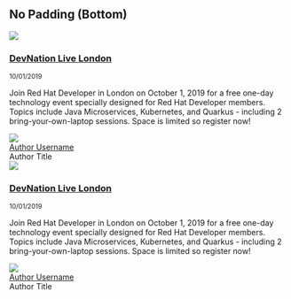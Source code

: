 <h2>No Padding (Bottom)</h2>

<div class="component pf-c-content rhd-c-curated-events no-padding-bottom">
    <div class="pf-l-grid pf-m-gutter">
      <!-- Start of Curated Events List content container -->
      <div class="pf-l-grid__item pf-m-12-col">
        <!-- Start of Curated Events List item -->
        <div class="pf-l-grid pf-m-gutter rhd-c-curated-events__item">
          <div class="pf-l-grid__item pf-m-12-col pf-m-3-col-on-md">
            <img src="https://developers.redhat.com/sites/default/files/2019-09/london%20thumbnail_0.JPG">
          </div>
          <div class="pf-l-grid__item pf-m-12-col pf-m-9-col-on-md">
            <h3 class="rhd-c-curated-events__item-title"><a href="">DevNation Live London</a></h3>
            <small class="pf-u-mt-xs pf-u-mb-xs">10/01/2019</small>
            <p>Join Red Hat Developer in London on October 1, 2019 for a free one-day technology event specially designed for Red Hat Developer members. Topics include Java Microservices, Kubernetes, and Quarkus - including 2 bring-your-own-laptop sessions. Space is limited so register now!</p>
            <div class="rhd-c-curated-events__item-presenters">
              <!-- Start of Author tile -->
              <div class="rhd-c-author--tile">
                <span class="rhd-c-author--tile-hero">
                  <img src="{{site.baseurl}}/assets/uploads/rhd-default-user-visual.svg" />
                </span>
                <div class="rhd-c-author--tile-info">
                  <div class="rhd-c-author--tile-name">
                    <a href="#">Author Username</a>
                  </div>
                  <div class="rhd-c-author--tile-title">Author Title</div>
                </div>
              </div>
              <!-- End of Author tile -->
            </div>
          </div>
        </div>
        <!-- End of Curated Events List item -->
        <!-- Start of Curated Events List item -->
        <div class="pf-l-grid pf-m-gutter rhd-c-curated-events__item">
          <div class="pf-l-grid__item pf-m-12-col pf-m-3-col-on-md">
            <img src="https://developers.redhat.com/sites/default/files/2019-09/london%20thumbnail_0.JPG">
          </div>
          <div class="pf-l-grid__item pf-m-12-col pf-m-9-col-on-md">
            <h3 class="rhd-c-curated-events__item-title"><a href="">DevNation Live London</a></h3>
            <small class="pf-u-mt-xs pf-u-mb-xs">10/01/2019</small>
            <p>Join Red Hat Developer in London on October 1, 2019 for a free one-day technology event specially designed for Red Hat Developer members. Topics include Java Microservices, Kubernetes, and Quarkus - including 2 bring-your-own-laptop sessions. Space is limited so register now!</p>
            <div class="rhd-c-curated-events__item-presenters">
              <!-- Start of Author tile -->
              <div class="rhd-c-author--tile">
                <span class="rhd-c-author--tile-hero">
                  <img src="{{site.baseurl}}/assets/uploads/rhd-default-user-visual.svg" />
                </span>
                <div class="rhd-c-author--tile-info">
                  <div class="rhd-c-author--tile-name">
                    <a href="#">Author Username</a>
                  </div>
                  <div class="rhd-c-author--tile-title">Author Title</div>
                </div>
              </div>
              <!-- End of Author tile -->
            </div>
          </div>
        </div>
        <!-- End of Curated Events List item -->
      </div>
      <!-- End of Curated Events List content container -->
    </div>
</div>
